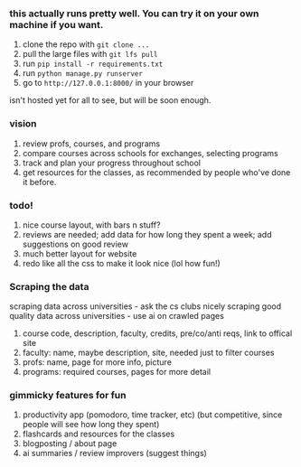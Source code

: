 ### this actually runs pretty well. You can try it on your own machine if you want.

1. clone the repo with `git clone ...`
2. pull the large files with `git lfs pull`
3. run `pip install -r requirements.txt`
4. run `python manage.py runserver`
5. go to `http://127.0.0.1:8000/` in your browser

isn't hosted yet for all to see, but will be soon enough.

### vision
1. review profs, courses, and programs
2. compare courses across schools for exchanges, selecting programs
3. track and plan your progress throughout school
4. get resources for the classes, as recommended by people who've done it before.

### todo!

1. nice course layout, with bars n stuff? 
2. reviews are needed; add data for how long they spent a week; add suggestions on good review
3. much better layout for website
4. redo like all the css to make it look nice (lol how fun!)

### Scraping the data
scraping data across universities - ask the cs clubs nicely
scraping good quality data across universities - use ai on crawled pages

1. course code, description, faculty, credits, pre/co/anti reqs, link to offical site
2. faculty: name, maybe description, site, needed just to filter courses
3. profs: name, page for more info, picture
4. programs: required courses, pages for more detail

### gimmicky features for fun
1. productivity app (pomodoro, time tracker, etc) (but competitive, since people will see how long they spent)
2. flashcards and resources for the classes
3. blogposting / about page
4. ai summaries / review improvers (suggest things)
